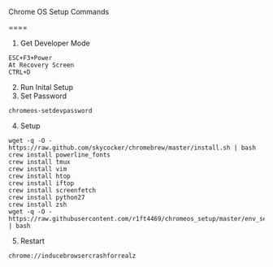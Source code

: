 Chrome OS Setup Commands

====

1. Get Developer Mode
```
ESC+F3+Power
At Recovery Screen
CTRL+D
```
2. Run Inital Setup
3. Set Password
```
chromeos-setdevpassword
```
4. Setup
```
wget -q -O - https://raw.github.com/skycocker/chromebrew/master/install.sh | bash
crew install powerline_fonts
crew install tmux
crew install vim
crew install htop
crew install iftop
crew install screenfetch
crew install python27
crew install zsh
wget -q -O - https://raw.githubusercontent.com/r1ft4469/chromeos_setup/master/env_setup.sh | bash
```
5. Restart
```
chrome://inducebrowsercrashforrealz
```
